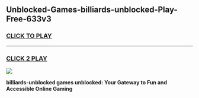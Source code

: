 
## Unblocked-Games-billiards-unblocked-Play-Free-633v3
<h3>
<a href="https://premium76.site?title=billiards-unblocked&ref=18A1">CLICK TO PLAY</a></h3>
<hr>

<h3>
<a href="https://premium76.site?title=billiards-unblocked&ref=18A1">CLICK 2 PLAY</a>
  
</h3>

<a href="https://premium76.site?title=billiards-unblocked&ref=18A1"><img src="https://clearcache.store/games.png"></a>


**billiards-unblocked games unblocked: Your Gateway to Fun and Accessible Online Gaming**
